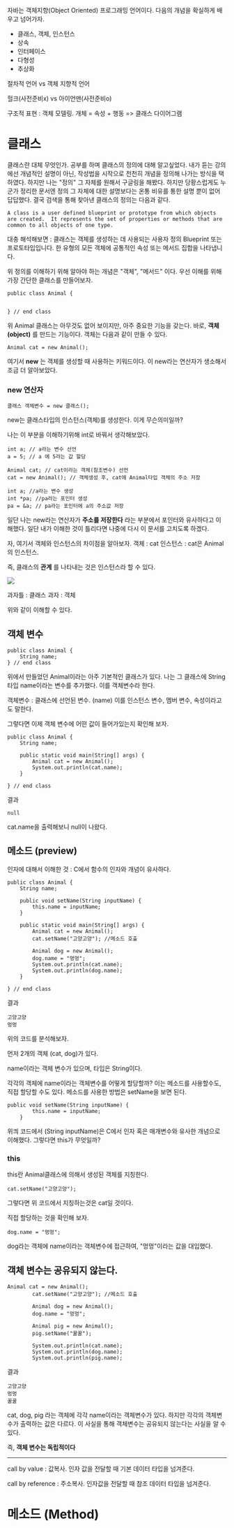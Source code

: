 자바는 객체지향(Object Oriented) 프로그래밍 언어이다.
다음의 개념을 확실하게 배우고 넘어가자.

* 클래스, 객체, 인스턴스
* 상속
* 인터페이스
* 다형성
* 추상화

절차적 언어 vs 객체 지향적 언어

헐크(사전준비x) vs 아이언맨(사전준비o)

구조적 표현 : 객체 모델링. 개체 = 속성 + 행동
=> 클래스 다이어그램

 

# 클래스

클래스란 대체 무엇인가. 공부를 하며 클래스의 정의에 대해 알고싶었다. 내가 듣는 강의에선 개념적인 설명이 아닌, 작성법을 시작으로 천천히 개념을 정의해 나가는 방식을 택하였다. 하지만 나는 "정의" 그 자체를 원해서 구글링을 해봤다. 하지만 당황스럽게도 누군가 정리한 문서엔 정의 그 자체에 대한 설명보다는 온통 비유를 통한 설명 뿐이 없어 답답했다. 결국 검색을 통해 찾아낸 클래스의 정의는 다음과 같다.

    A class is a user defined blueprint or prototype from which objects are created.  It represents the set of properties or methods that are common to all objects of one type.

대충 해석해보면 : 클래스는 객체를 생성하는 데 사용되는 사용자 정의 Blueprint 또는 프로토타입입니다. 한 유형의 모든 객체에 공통적인 속성 또는 메서드 집합을 나타냅니다.

위 정의를 이해하기 위해 알아야 하는 개념은 "객체", "메서드" 이다. 우선 이해를 위해 가장 간단한 클래스를 만들어보자.

    public class Animal {
        

    } // end class

위 Animal 클래스는 아무것도 없어 보이지만, 아주 중요한 기능을 갖는다. 바로, **객체(object)** 를 만드는 기능이다. 객체는 다음과 같이 만들 수 있다.

    Animal cat = new Animal();

여기서 **new** 는 객체를 생성할 때 사용하는 키워드이다. 이 new라는 연산자가 생소해서 조금 더 알아보았다.

### new 연산자

    클래스 객체변수 = new 클래스();

new는 클래스타입의 인스턴스(객체)를 생성한다. 이게 무슨의미일까?

나는 이 부분을 이해하기위해 int로 바꿔서 생각해보았다.

    int a; // a라는 변수 선언
    a = 5; // a 에 5라는 값 할당

    Animal cat; // cat이라는 객체(참조변수) 선언
    cat = new Animal(); // 객체생성 후, cat에 Animal타입 객체의 주소 저장

    int a; //a라는 변수 생성
    int *pa; //pa라는 포인터 생성
    pa = &a; // pa라는 포인터에 a의 주소값 저장
    
일단 나는 new라는 연산자가 **주소를 저장한다** 라는 부분에서 포인터와 유사하다고 이해했다. 일단 내가 이해한 것이 틀리다면 나중에 다시 이 문서를 고치도록 하겠다.



자, 여기서 객체와 인스턴스의 차이점을 알아보자.
객체 : cat
인스턴스 : cat은 Animal의 인스턴스.

즉, 클래스의 **관계** 를 나타내는 것은 인스턴스라 할 수 있다.

![](/img/object_0.PNG)

과자틀 : 클래스
과자 : 객체 

위와 같이 이해할 수 있다.


## 객체 변수

    public class Animal {
        String name;
    } // end class

위에서 만들었던 Animal이라는 아주 기본적인 클래스가 있다. 나는 그 클래스에 String타입 name이라는 변수를 추가했다. 이를 객체변수라 한다.

객체변수 : 클래스에 선언된 변수. (name)
이를 인스턴스 변수, 멤버 변수, 속성이라고도 말한다.

그렇다면 이제 객체 변수에 어떤 값이 들어가있는지 확인해 보자.

    public class Animal {
        String name;
        
        public static void main(String[] args) {
            Animal cat = new Animal();
            System.out.println(cat.name);
        }
        
    } // end class

결과

    null

cat.name을  출력해보니 null이 나왔다.
## 메소드 (preview)

인자에 대해서 이해한 것 : C에서 함수의 인자와 개념이 유사하다.

    public class Animal {
        String name;
        
        public void setName(String inputName) {
            this.name = inputName;
        }
        
        public static void main(String[] args) {
            Animal cat = new Animal();
            cat.setName("고양고양"); //메소드 호출
            
            Animal dog = new Animal();
            dog.name = "멍멍";
            System.out.println(cat.name);
            System.out.println(dog.name);
        }
        
    } // end class

결과

    고양고양
    멍멍

위의 코드를 분석해보자.

먼저 2개의 객체 (cat, dog)가 있다.

name이라는 객체 변수가 있으며, 타입은 String이다.

각각의 객체에 name이라는 객체변수를 어떻게 할당할까? 이는 메소드를 사용할수도, 직접 할당할 수도 있다.
메소드를 사용한 방법은 setName을 보면 된다.

    public void setName(String inputName) {
            this.name = inputName;
        }
    
위킈 코드에서 (String inputName)은 C에서 인자 혹은 매개변수와 유사한 개념으로 이해했다. 그렇다면 this가 무엇일까?

### this
this란 Animal클래스에 의해서 생성된 객체를 지칭한다.

    cat.setName("고양고양");

그렇다면 위 코드에서 지칭하는것은 cat일 것이다.

직접 할당하는 것을 확인해 보자.

    dog.name = "멍멍";

dog라는 객체에 name이라는 객체변수에 접근하여, "멍멍"이라는 값을 대입했다.

## 객체 변수는 공유되지 않는다.

    Animal cat = new Animal();
            cat.setName("고양고양"); //메소드 호출
            
            Animal dog = new Animal();
            dog.name = "멍멍";
            
            Animal pig = new Animal();
            pig.setName("꿀꿀");
            
            System.out.println(cat.name);
            System.out.println(dog.name);
            System.out.println(pig.name);

결과

    고양고양
    멍멍
    꿀꿀

cat, dog, pig 라는 객체에 각각 name이라는 객체변수가 있다. 하지만 각각의 객체변수가 출력하는 값은 다르다. 이 사실을 통해 객체변수는 공유되지 않는다는 사실을 알 수 있다.

즉, **객체 변수는 독립적이다**



---

call by value : 값복사. 인자 값을 전달할 때 기본 데이터 타입을 넘겨준다.

call by reference : 주소복사. 인자값을 전달할 때 참조 데이터 타입을 넘겨준다.

# 메소드 (Method)